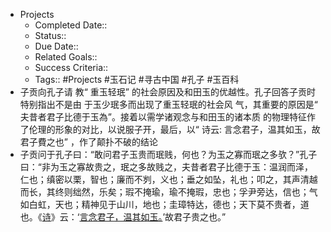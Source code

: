 - Projects
    - Completed Date::
    - Status::
    - Due Date::
    - Related Goals::
    - Success Criteria:: 
    - Tags:: #Projects #玉石记 #寻古中国 #孔子 #玉百科
- 子贡向孔子请 教“ 重玉轻珉” 的社会原因及和田玉的优越性。孔子回答子贡时特别指出不是由 于玉少珉多而出现了重玉轻珉的社会风 气，其重要的原因是“ 夫昔者君子比德于玉為”。接着以需学诸观念与和田玉的诸本质 的物理特征作了伦理的形象的对比，以说服子开，最后，以“ 诗云: 言念君子，温其如玉，故君子費之也” ，作了颠扑不破的结论
- 子贡问于孔子曰：“敢问君子玉贵而珉贱，何也？为玉之寡而珉之多欤？”孔子曰：“非为玉之寡故贵之，珉之多故贱之，夫昔者君子比德于玉：温润而泽，仁也；缜密以栗，智也；廉而不刿，义也；垂之如坠，礼也；叩之，其声清越而长，其终则绌然，乐矣；瑕不掩瑜，瑜不掩瑕，忠也；孚尹旁达，信也；气如白虹，天也；精神见于山川，地也；圭璋特达，德也；天下莫不贵者，道也。《[诗](https://ctext.org/book-of-poetry/zhs)》云：‘[言念君子，温其如玉。](https://ctext.org/book-of-poetry/xiao-rong/zhs?searchu=%E8%A8%80%E5%BF%B5%E5%90%9B%E5%AD%90%EF%BC%8C%E6%BA%AB%E5%85%B6%E5%A6%82%E7%8E%89%E3%80%82&searchmode=showall#result)’故君子贵之也。”
